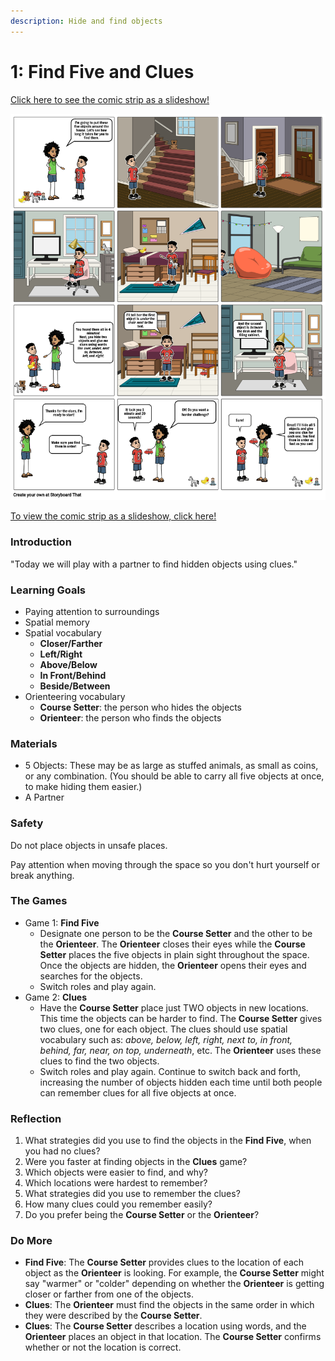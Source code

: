 ```yaml
---
description: Hide and find objects
---
```


# 1: Find Five and Clues

[Click here to see the comic strip as a slideshow!](https://docs.google.com/presentation/d/e/2PACX-1vQT1O77fIcoe_69fhR2oOAE3xgFYCCRkHG_zBMooFgFRW416Da4RTRAM_17r6u2RjSfuMAXtcl5X_6V/pub?start=true&loop=false&delayms=5000&slide=id.p1)

![How to play &quot;Find Five&quot; and &quot;Clues&quot;](../.gitbook/assets/find-and-hide-highres-2.png)

[To view the comic strip as a slideshow, click here!](https://docs.google.com/presentation/d/e/2PACX-1vQT1O77fIcoe_69fhR2oOAE3xgFYCCRkHG_zBMooFgFRW416Da4RTRAM_17r6u2RjSfuMAXtcl5X_6V/pub?start=true&loop=false&delayms=5000)

###  **Introduction** <a id="introduction"></a>

"Today we will play with a partner to find hidden objects using clues."

### **Learning Goals**

* Paying attention to surroundings
* Spatial memory
* Spatial vocabulary
  * **Closer/Farther**
  * **Left/Right**
  * **Above/Below**
  * **In Front/Behind**
  * **Beside/Between**
* Orienteering vocabulary
  * **Course Setter**: the person who hides the objects
  * **Orienteer**: the person who finds the objects

### Materials

* 5 Objects: These may be as large as stuffed animals, as small as coins, or any combination. \(You should be able to carry all five objects at once, to make hiding them easier.\)
* A Partner

### Safety

Do not place objects in unsafe places.  

Pay attention when moving through the space so you don't hurt yourself or break anything.

### The Games

* Game 1: **Find Five**
  * Designate one person to be the **Course Setter** and the other to be the **Orienteer**. The **Orienteer** closes their eyes while the **Course Setter** places the five objects in plain sight throughout the space. Once the objects are hidden, the **Orienteer** opens their eyes and searches for the objects.
  * Switch roles and play again.
* Game 2: **Clues**
  * Have the **Course Setter** place just TWO objects in new locations. This time the objects can be harder to find. The **Course Setter** gives two clues, one for each object. The clues should use spatial vocabulary such as: _above, below, left, right, next to, in front, behind, far, near, on top, underneath_, etc. The **Orienteer** uses these clues to find the two objects.
  * Switch roles and play again. Continue to switch back and forth, increasing the number of objects hidden each time until both people can remember clues for all five objects at once.

### Reflection

1. What strategies did you use to find the objects in the **Find Five**, when you had no clues?
2. Were you faster at finding objects in the **Clues** game?
3. Which objects were easier to find, and why?
4. Which locations were hardest to remember?
5. What strategies did you use to remember the clues?
6. How many clues could you remember easily?
7. Do you prefer being the **Course Setter** or the **Orienteer**?

### Do More

* **Find Five**: The **Course Setter** provides clues to the location of each object as the **Orienteer** is looking. For example, the **Course Setter** might say "warmer" or "colder" depending on whether the **Orienteer** is getting closer or farther from one of the objects.
* **Clues**: The **Orienteer** must find the objects in the same order in which they were described by the **Course Setter**.
* **Clues**: The **Course Setter** describes a location using words, and the **Orienteer** places an object in that location. The **Course Setter** confirms whether or not the location is correct.



